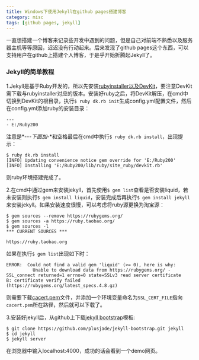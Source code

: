 ```yaml
---
title: Windows下使用Jekyll在github pages搭建博客
category: misc
tags: [github pages, jekyll]
---
```


一直想搭建一个博客来记录些开发中遇到的问题，但是自己对前端不熟悉以及服务器主机等等原因，迟迟没有行动起来。后来发现了github pages这个东西，可以支持用户在github上搭建个人博客，于是乎开始折腾起Jekyll了。
<!-- more -->

### Jekyll的简单教程 ###
1.Jekyll是基于Ruby开发的，所以先安装[rubyinstaller以及DevKit][1]，要注意DevKit需下载与rubyinstaller对应的版本。安装好ruby之后，将DevKit解压，在cmd中切换到DevKit的根目录，执行`$ ruby dk.rb init`生成config.yml配置文件，然后在config.yml添加ruby的安装目录：
```text
---
- E:/Ruby200
```

注意是*---*下面加*-*和空格最后在cmd中执行`$ ruby dk.rb install`，出现提示：
```text
$ ruby dk.rb install
[INFO] Updating convenience notice gem override for 'E:/Ruby200'
[INFO] Installing 'E:/Ruby200/lib/ruby/site_ruby/devkit.rb'
```
则ruby环境搭建完成了。

2.在cmd中通过gem来安装jekyll，首先使用`$ gem list`查看是否安装liquid，若未安装则执行`$ gem install liquid`，安装完成后再执行`$ gem install jekyll`来安装jekyll。如果安装速度很慢，可以考虑将ruby源更换为淘宝源：
```
$ gem sources --remove https://rubygems.org/
$ gem sources -a https://ruby.taobao.org/
$ gem sources -l
*** CURRENT SOURCES ***

https://ruby.taobao.org
```
如果在执行`$ gem list`出现如下时：
```text
ERROR:  Could not find a valid gem 'liquid' (>= 0), here is why:
          Unable to download data from https://rubygems.org/ - SSL_connect returned=1 errno=0 state=SSLv3 read server certificate
B: certificate verify failed (https://rubygems.org/latest_specs.4.8.gz)
```
则需要下载[cacert.pem][3]文件，并添加一个环境变量命名为`SSL_CERT_FILE`指向`cacert.pem`所在路径，然后就可以下载了。
<br>

3.安装好jekyll后，从github上下载[jekyll bootstrap][2]模板:
```text
$ git clone https://github.com/plusjade/jekyll-bootstrap.git jekyll
$ cd jekyll
$ jekyll server
```
在浏览器中输入localhost:4000，成功的话会看到一个demo网页。

[1]: http://rubyinstaller.org/downloads/
[2]: https://github.com/plusjade/jekyll-bootstrap/
[3]: http://curl.haxx.se/ca/cacert.pem